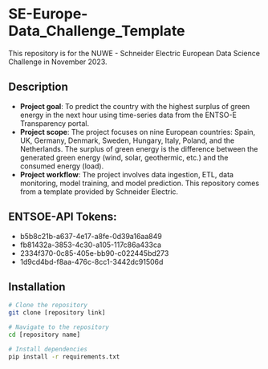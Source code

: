 # SE-Europe-Data_Challenge_Template

This repository is for the NUWE - Schneider Electric European Data Science Challenge in November 2023.

## Description
- **Project goal**: To predict the country with the highest surplus of green energy in the next hour using time-series data from the ENTSO-E Transparency portal.
- **Project scope**: The project focuses on nine European countries: Spain, UK, Germany, Denmark, Sweden, Hungary, Italy, Poland, and the Netherlands. The surplus of green energy is the difference between the generated green energy (wind, solar, geothermic, etc.) and the consumed energy (load).
- **Project workflow**: The project involves data ingestion, ETL, data monitoring, model training, and model prediction. This repository comes from a template provided by Schneider Electric.

## ENTSOE-API Tokens:
- b5b8c21b-a637-4e17-a8fe-0d39a16aa849
- fb81432a-3853-4c30-a105-117c86a433ca
- 2334f370-0c85-405e-bb90-c022445bd273
- 1d9cd4bd-f8aa-476c-8cc1-3442dc91506d

## Installation

```bash
# Clone the repository
git clone [repository link]

# Navigate to the repository
cd [repository name]

# Install dependencies
pip install -r requirements.txt
